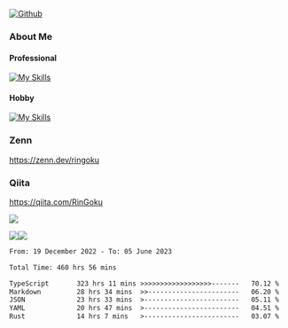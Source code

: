 [![Github](https://img.shields.io/github/followers/skyt-a?label=Follow&style=social)](https://github.com/skyt-a)

### About Me
#### Professional
[![My Skills](https://skillicons.dev/icons?i=react,ts,js,nodejs,java,graphql,firebase,githubactions&theme=light)](https://skillicons.dev)
#### Hobby
[![My Skills](https://skillicons.dev/icons?i=unity,rust,py&theme=light)](https://skillicons.dev)

### Zenn
https://zenn.dev/ringoku
### Qiita
https://qiita.com/RinGoku


![](https://github-profile-summary-cards.vercel.app/api/cards/profile-details?username=skyt-a&theme=default)

![](https://github-profile-summary-cards.vercel.app/api/cards/repos-per-language?username=skyt-a&theme=default)![](https://github-profile-summary-cards.vercel.app/api/cards/stats?username=RinGoku&theme=default)

<!--START_SECTION:waka-->

```txt
From: 19 December 2022 - To: 05 June 2023

Total Time: 460 hrs 56 mins

TypeScript       323 hrs 11 mins >>>>>>>>>>>>>>>>>>-------   70.12 %
Markdown         28 hrs 34 mins  >>-----------------------   06.20 %
JSON             23 hrs 33 mins  >------------------------   05.11 %
YAML             20 hrs 47 mins  >------------------------   04.51 %
Rust             14 hrs 7 mins   >------------------------   03.07 %
```

<!--END_SECTION:waka-->
